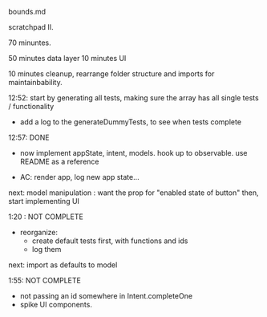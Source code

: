 bounds.md

scratchpad II.


70 minuntes.


50 minutes data layer
10 minutes UI

10 minutes cleanup, rearrange folder structure and imports for maintainbability.

12:52:
start by generating all tests, making sure the array has all single tests / functionality
- add a log to the generateDummyTests, to see when tests complete


12:57: DONE
- now implement appState, intent, models. hook up to observable.  use README as a reference

- AC: render app, log new app state... 


next: model manipulation : want the prop for "enabled state of button"
then, start implementing UI 

1:20 : NOT COMPLETE
- reorganize: 
  - create default tests first, with functions and ids
  - log them

next: import as defaults to model




1:55:  NOT COMPLETE
- not passing an id somewhere in Intent.completeOne
- spike UI components.